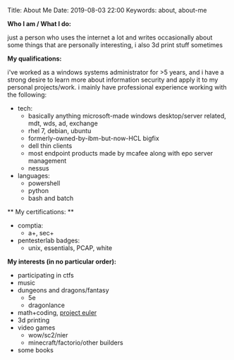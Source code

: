 Title: About Me
Date: 2019-08-03 22:00
Keywords: about, about-me 

**Who I am / What I do:**

just a person who uses the internet a lot and writes occasionally about some things that are personally interesting, i also 3d print stuff sometimes 

**My qualifications:**

i've worked as a windows systems administrator for >5 years, and i have a strong desire to learn more about information security and apply it to my personal projects/work. i mainly have professional experience working with the following: 

- tech: 
    * basically anything microsoft-made windows desktop/server related, mdt, wds, ad, exchange
    * rhel 7, debian, ubuntu
    * formerly-owned-by-ibm-but-now-HCL bigfix
    * dell thin clients 
    * most endpoint products made by mcafee along with epo server management
    * nessus 
- languages: 
    * powershell
    * python 
    * bash and batch

** My certifications: **

- comptia: 
    * a+, sec+
- pentesterlab badges:
    * unix, essentials, PCAP, white 

**My interests (in no particular order):**<br/>

- participating in ctfs
- music 
- dungeons and dragons/fantasy 
    * 5e 
    * dragonlance
- math+coding, [project euler](https://projecteuler.net)
- 3d printing 
- video games 
    * wow/sc2/nier
    * minecraft/factorio/other builders
- some books
